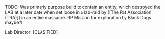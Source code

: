 TODO: Was primariy purpose build to contain an entity, which destroyed the LAB at a later date when set loose in a lab-raid by [[The Rat Association (TRA)]] in an entire massacre. RP Mission for exploration by Black Dogs maybe?l

Lab Director: \[CLASIFIED]